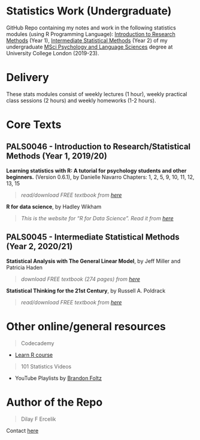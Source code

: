 # Statistics Work (Undergraduate)

GitHub Repo containing my notes and work in the following statistics modules (using R Programming Language): [Introduction to Research Methods](https://www.ucl.ac.uk/module-catalogue/modules/introduction-to-statistical-methods-PALS0046) (Year 1), [Intermediate Statistical Methods](https://www.ucl.ac.uk/module-catalogue/modules/intermediate-statistical-methods-PALS0045) (Year 2) of my undergraduate [MSci Psychology and Language Sciences](https://www.ucl.ac.uk/pals/study/undergraduates/msci-psychology-and-language-sciences) degree at University College London (2019-23).

# Delivery

These stats modules consist of weekly lectures (1 hour), weekly practical class sessions (2 hours) and weekly homeworks (1-2 hours).


# Core Texts

## PALS0046 - Introduction to Research/Statistical Methods (Year 1, 2019/20)

**Learning statistics with R: A tutorial for psychology students and other beginners.** (Version 0.6.1), by Danielle Navarro
Chapters: 1, 2, 5, 9, 10, 11, 12, 13, 15

> *read/download FREE textbook from [here](https://learningstatisticswithr.com/book/)*


**R for data science**, by Hadley Wikham 

> *This is the website for “R for Data Science”. Read it from [here](https://r4ds.had.co.nz/)*


## PALS0045 - Intermediate Statistical Methods (Year 2, 2020/21)

**Statistical Analysis with The General Linear Model**, by Jeff Miller and Patricia Haden

> *download FREE textbook (274 pages) from [here](https://www.freetechbooks.com/statistical-analysis-with-the-general-linear-model-t1303.html#:~:text=Jeffrey%20Miller%20wrote%3AStatistical%20Analysis,regression%2C%20and%20analysis%20of%20covariance)*


**Statistical Thinking for the 21st Century**, by Russell A. Poldrack

> *read/download FREE textbook from [here](https://statsthinking21.github.io/statsthinking21-core-site/index.html#why-does-this-book-exist)*


# Other online/general resources

> Codecademy
  - [Learn R course](https://www.codecademy.com/catalog/language/r)
  
> 101 Statistics Videos
  - YouTube Playlists by [Brandon Foltz](https://www.youtube.com/user/BCFoltz/playlists)
  

# Author of the Repo

> Dilay F Ercelik

Contact [here](https://www.linkedin.com/in/dilay-fidan-ercelik-682675194/)
  
